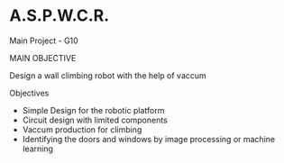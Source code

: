 # A.S.P.W.C.R.
Main Project - G10

MAIN OBJECTIVE

Design a wall climbing robot with the help of vaccum

Objectives

* Simple Design for the robotic platform
* Circuit design with limited components
* Vaccum production for climbing
* Identifying the doors and windows by image processing or machine learning

